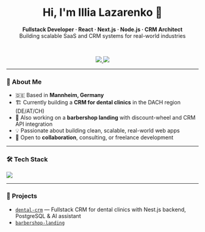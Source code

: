 <h1 align="center">Hi, I'm Illia Lazarenko 👋</h1>

<p align="center">
  <strong>Fullstack Developer · React · Next.js · Node.js · CRM Architect</strong><br />
  Building scalable SaaS and CRM systems for real-world industries
</p>

<br/>

<p align="center">
  <a href="https://www.linkedin.com/in/illia-lazarenko-fullstack/">
    <img src="https://img.shields.io/badge/LinkedIn-Illia%20Lazarenko-blue?style=for-the-badge&logo=linkedin&logoColor=white" />
  </a>
  <a href="mailto:lazarenko.buisness@gmail.com">
    <img src="https://img.shields.io/badge/Email-lazarenko.buisness@gmail.com-red?style=for-the-badge&logo=gmail&logoColor=white" />
  </a>
</p>

---

### 🧠 About Me

- 🇩🇪 Based in **Mannheim, Germany**
- 🏗 Currently building a **CRM for dental clinics** in the DACH region (DE/AT/CH)
- 🧩 Also working on a **barbershop landing** with discount-wheel and CRM API integration
- 💡 Passionate about building clean, scalable, real-world web apps
- 🤝 Open to **collaboration**, consulting, or freelance development

---

### 🛠 Tech Stack

<p align="left">
  <img src="https://skillicons.dev/icons?i=react,nextjs,ts,nestjs,postgres,docker,git,tailwind,sendgrid" />
</p>

---

### 🚀 Projects

- [`dental-crm`](https://github.com/illialazarenko/dental-crm) — Fullstack CRM for dental clinics with Nest.js backend, PostgreSQL & AI assistant  
- [`barbershop-landing`](https)
